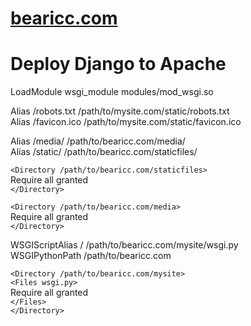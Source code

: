 # [bearicc.com](http://www.bearicc.com)

# Deploy Django to Apache
LoadModule wsgi_module modules/mod_wsgi.so

Alias /robots.txt /path/to/mysite.com/static/robots.txt  
Alias /favicon.ico /path/to/mysite.com/static/favicon.ico  

Alias /media/ /path/to/bearicc.com/media/  
Alias /static/ /path/to/bearicc.com/staticfiles/

`<Directory /path/to/bearicc.com/staticfiles>`  
Require all granted  
`</Directory>`

`<Directory /path/to/bearicc.com/media>`  
Require all granted  
`</Directory>`

WSGIScriptAlias / /path/to/bearicc.com/mysite/wsgi.py  
WSGIPythonPath /path/to/bearicc.com

`<Directory /path/to/bearicc.com/mysite>`  
`<Files wsgi.py>`  
Require all granted  
`</Files>`  
`</Directory>`
